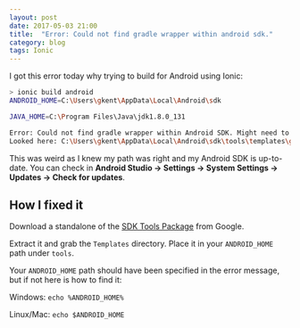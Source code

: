 ```yaml
---
layout: post
date: 2017-05-03 21:00
title:  "Error: Could not find gradle wrapper within android sdk."
category: blog
tags: Ionic
---
```

I got this error today why trying to build for Android using Ionic:

```bash
> ionic build android
ANDROID_HOME=C:\Users\gkent\AppData\Local\Android\sdk

JAVA_HOME=C:\Program Files\Java\jdk1.8.0_131

Error: Could not find gradle wrapper within Android SDK. Might need to update your Android SDK.
Looked here: C:\Users\gkent\AppData\Local\Android\sdk\tools\templates\gradle\wrapper
```

This was weird as I knew my path was right and my Android SDK is up-to-date. You can check in **Android Studio -> Settings -> System Settings -> Updates -> Check for updates**.

How I fixed it
----
Download a standalone of the [SDK Tools Package](https://dl.google.com/android/repository/tools_r25.2.3-windows.zip) from Google. 

Extract it and grab the `Templates` directory. Place it in your `ANDROID_HOME` path under `tools`.

Your `ANDROID_HOME` path should have been specified in the error message, but if not here is how to find it:

Windows: `echo %ANDROID_HOME%`

Linux/Mac: `echo $ANDROID_HOME`